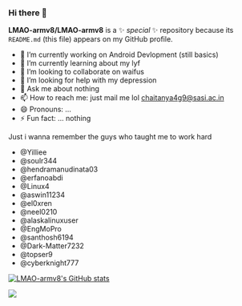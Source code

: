 ### Hi there 👋

**LMAO-armv8/LMAO-armv8** is a ✨ _special_ ✨ repository because its `README.md` (this file) appears on my GitHub profile.

- 🔭 I’m currently working on Android Devlopment (still basics)
- 🌱 I’m currently learning about my lyf
- 👯 I’m looking to collaborate on waifus
- 🤔 I’m looking for help with my depression
- 💬 Ask me about nothing
- 📫 How to reach me: just mail me lol chaitanya4g9@sasi.ac.in
- 😄 Pronouns: ...
- ⚡ Fun fact: ... nothing 

Just i wanna remember the guys who taught me to work hard

- @Yilliee
- @soulr344
- @hendramanudinata03
- @erfanoabdi
- @Linux4
- @aswin11234
- @el0xren
- @neel0210
- @alaskalinuxuser
- @EngMoPro
- @santhosh6194
- @Dark-Matter7232
- @topser9
- @cyberknight777

[![LMAO-armv8's GitHub stats](https://github-readme-stats.vercel.app/api?username=LMAO-armv8)](https://github.com/anuraghazra/github-readme-stats)

![](https://komarev.com/ghpvc/?username=LMAO-armv8)
